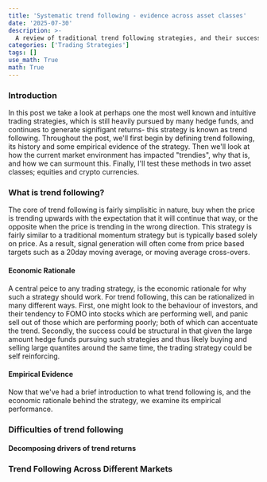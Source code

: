 ```yaml
---
title: 'Systematic trend following - evidence across asset classes'
date: '2025-07-30'
description: >-
  A review of traditional trend following strategies, and their success across a variety of markets.
categories: ['Trading Strategies']
tags: []
use_math: True
math: True
---
```


### **Introduction**

In this post we take a look at perhaps one the most well known and intuitive trading strategies, which is still heavily pursued by many hedge funds, and continues to generate signifigant returns- this strategy is known as trend following. Throughout the post, we'll first begin by defining trend following, its history and some empirical evidence of the strategy. Then we'll look at how the current market environment has impacted "trendies", why that is, and how we can surmount this. Finally, I'll test these methods in two asset classes; equities and crypto currencies. 

### **What is trend following?**

The core of trend following is fairly simplisitic in nature, buy when the price is trending upwards with the expectation that it will continue that way, or the opposite when the price is trending in the wrong direction. This strategy is fairly similar to a traditional momentum strategy but is typically based solely on price. As a result, signal generation will often come from price based targets such as a 20day moving average, or moving average cross-overs.

#### Economic Rationale

A central peice to any trading strategy, is the economic rationale for why such a strategy should work. For trend following, this can be rationalized in many different ways. First, one might look to the behaviour of investors, and their tendency to FOMO into stocks which are performing well, and panic sell out of those which are performing poorly; both of which can accentuate the trend. Secondly, the success could be structural in that given the large amount hedge funds pursuing such strategies and thus likely buying and selling large quantites around the same time, the trading strategy could be self reinforcing. 

#### Empirical Evidence

Now that we've had a brief introduction to what trend following is, and the economic rationale behind the strategy, we examine its empirical performance. 


### **Difficulties of trend following**

#### Decomposing drivers of trend returns

### **Trend Following Across Different Markets**




